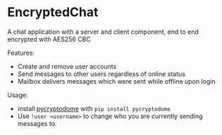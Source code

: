 # EncryptedChat
A chat application with a server and client component, end to end encrypted with AES256 CBC

Features:
- Create and remove user accounts
- Send messages to other users regardless of online status
- Mailbox delivers messages which were sent while offline upon login

Usage:
- install [pycryptodome](https://pypi.org/project/pycryptodome/) with `pip install pycryptodome`
- Use `!user <username>` to change who you are currently sending messages to.
